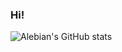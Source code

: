 ### Hi!

![Alebian's GitHub stats](https://github-readme-stats.vercel.app/api?username=alebian&count_private=true&show_icons=true&theme=buefy)

